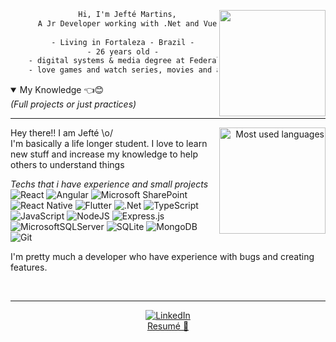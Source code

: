 
<div align="center">
      <img height="170em" src="https://c.tenor.com/JJ_is357rXYAAAAd/spike-monkey-typing.gif" align="right"/>

```diff
      Hi, I'm Jefté Martins,
      A Jr Developer working with .Net and Vue
      
    - Living in Fortaleza - Brazil -
    - 26 years old -
    - digital systems & media degree at Federal University of Ceará -
    - love games and watch series, movies and animes -
```

</div>


<details open>
<summary>My Knowledge 👈😊
<br/>
<em>(Full projects or just practices)</em>
</summary>


---


<div align="right" style="margin:auto">
     <a href="https://github.com/jeftemartins">
        <img height="170em"
             src="https://github-readme-stats.vercel.app/api/top-langs/?username=jeftemartins&hide=html,jupyter%20notebook&langs_count=6&hide_border=true&layout=compact&show_icons=true&line_height=24&theme=onedark&title_color=4a86d1&custom_title=My%20favorite%20languages"
             alt="Most used languages"
             align="right">
    </a>
</div>


Hey there!! I am Jefté \o/ <br/>
I'm basically a life longer student. I love to learn new stuff and increase my knowledge to help others to understand things

<em>Techs that i have experience and small projects</em>
<br/>
![React](https://img.shields.io/badge/react-%2320232a.svg?style=for-the-badge&logo=react&logoColor=%2361DAFB)
![Angular](https://img.shields.io/badge/angular-%23DD0031.svg?style=for-the-badge&logo=angular&logoColor=white)
![Microsoft SharePoint ](https://img.shields.io/badge/Microsoft_SharePoint-0078D4?style=for-the-badge&logo=microsoft-sharepoint&logoColor=white)
![React Native](https://img.shields.io/badge/react_native-%2320232a.svg?style=for-the-badge&logo=react&logoColor=%2361DAFB)
![Flutter](https://img.shields.io/badge/Flutter-%2302569B.svg?style=for-the-badge&logo=Flutter&logoColor=white)
![.Net](https://img.shields.io/badge/.NET-5C2D91?style=for-the-badge&logo=.net&logoColor=white)
![TypeScript](https://img.shields.io/badge/typescript-%23007ACC.svg?style=for-the-badge&logo=typescript&logoColor=white)
![JavaScript](https://img.shields.io/badge/javascript-%23323330.svg?style=for-the-badge&logo=javascript&logoColor=%23F7DF1E)
![NodeJS](https://img.shields.io/badge/node.js-6DA55F?style=for-the-badge&logo=node.js&logoColor=white)
![Express.js](https://img.shields.io/badge/express.js-%23404d59.svg?style=for-the-badge&logo=express&logoColor=%2361DAFB)
![MicrosoftSQLServer](https://img.shields.io/badge/Microsoft%20SQL%20Server-CC2927?style=for-the-badge&logo=microsoft%20sql%20server&logoColor=white)
![SQLite](https://img.shields.io/badge/sqlite-%2307405e.svg?style=for-the-badge&logo=sqlite&logoColor=white)
![MongoDB](https://img.shields.io/badge/MongoDB-%234ea94b.svg?style=for-the-badge&logo=mongodb&logoColor=white)
![Git](https://img.shields.io/badge/git-%23F05033.svg?style=for-the-badge&logo=git&logoColor=white)



I'm pretty much a developer who have experience with bugs and creating features.

</div>
</details>

<br/>

---
<div align="center">
      
[![LinkedIn](https://img.shields.io/badge/linkedin-%230077B5.svg?style=for-the-badge&logo=linkedin&logoColor=white)](https://linkedin.com/in/jeftemartins)
<br/>
<a href="https://www.cvkeep.com/cv/f90dd1895e8bd8f3a356a90e872349aa">Resumé 📜</a>
</div>
